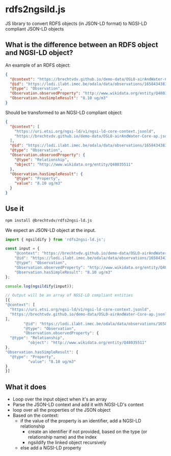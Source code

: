 # rdfs2ngsild.js
JS library to convert RDFS objects (in JSON-LD format) to NGSI-LD compliant JSON-LD objects

## What is the difference between an RDFS object and NGSI-LD object?

An example of an RDFS object:
```json
{
  "@context": "https://brechtvdv.github.io/demo-data/OSLO-airAndWater-Core-ap.jsonld",
  "@id": "https://lodi.ilabt.imec.be/odala/data/observations/16584343831",
  "@type": "Observation",
  "Observation.observedProperty": "http://www.wikidata.org/entity/Q48035511",
  "Observation.hasSimpleResult": "8.10 ug/m3"
}
``` 

Should be transformed to an NGSI-LD compliant object:
```json
{
  "@context": [
    "https://uri.etsi.org/ngsi-ld/v1/ngsi-ld-core-context.jsonld",
    "https://brechtvdv.github.io/demo-data/OSLO-airAndWater-Core-ap.jsonld"
  ],
  "@id": "https://lodi.ilabt.imec.be/odala/data/observations/16584343831",
  "@type": "Observation",
  "Observation.observedProperty": {
    "@type": "Relationship",
    "object": "http://www.wikidata.org/entity/Q48035511"
  },
  "Observation.hasSimpleResult": {
    "@type": "Property",
    "value": "8.10 ug/m3"
  }
}
```
## Use it

```bash
npm install @brechtvdv/rdfs2ngsi-ld.js
```

We expect an JSON-LD object at the input.

```javascript
import { ngsildify } from 'rdfs2ngsi-ld.js';

const input = {
    "@context": "https://brechtvdv.github.io/demo-data/OSLO-airAndWater-Core-ap.jsonld",
    "@id": "https://lodi.ilabt.imec.be/odala/data/observations/16584343831",
    "@type": "Observation",
    "Observation.observedProperty": "http://www.wikidata.org/entity/Q48035511",
    "Observation.hasSimpleResult": "8.10 ug/m3"
};

console.log(ngsildify(input));

// Output will be an array of NGSI-LD compliant entities
[{
"@context": [
  "https://uri.etsi.org/ngsi-ld/v1/ngsi-ld-core-context.jsonld",
  "https://brechtvdv.github.io/demo-data/OSLO-airAndWater-Core-ap.jsonld"
],
        "@id": "https://lodi.ilabt.imec.be/odala/data/observations/16584343831",
        "@type": "Observation",
        "Observation.observedProperty": {
  "@type": "Relationship",
          "object": "http://www.wikidata.org/entity/Q48035511"
},
"Observation.hasSimpleResult": {
  "@type": "Property",
          "value": "8.10 ug/m3"
}
}]
```

## What it does

* Loop over the input object when it's an array
* Parse the JSON-LD context and add it with NGSI-LD's context
* loop over all the properties of the JSON object
* Based on the context:
  * if the value of the property is an identifier, add a NGSI-LD relationship
    * create an identifier if not provided, based on the type (or relationship name) and the index
    * ngsildify the linked object recursively
  * else add a NGSI-LD property

